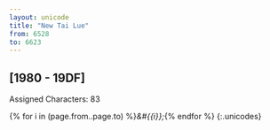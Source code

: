 ```yaml
---
layout: unicode
title: "New Tai Lue"
from: 6528
to: 6623
---
```


## 	[1980 - 19DF]

Assigned Characters: 83

{% for i in (page.from..page.to) %}<i>&#{{i}};</i>{% endfor %}
{:.unicodes}
